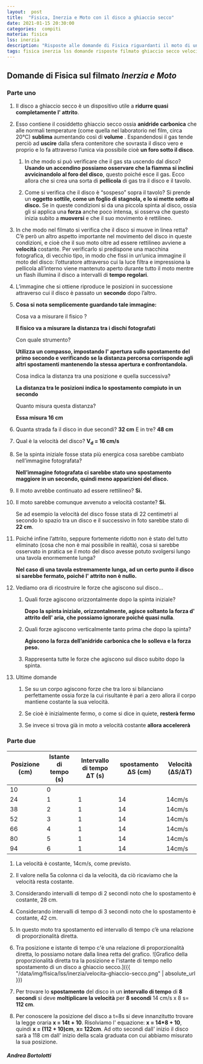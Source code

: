 ```yaml
---
layout:  post
title:  "Fisica, Inerzia e Moto con il disco a ghiaccio secco"
date: 2021-01-15 20:30:00
categories:  compiti
materia: fisica
lss: inerzia
description: "Risposte alle domande di Fisica riguardanti il moto di un disco a ghiaccio secco, con un pratico grafico incluso."
tags: fisica inerzia lss domande risposte filmato ghiaccio secco velocità
---
```

## Domande di Fisica sul filmato _Inerzia e Moto_

### Parte uno

1. Il disco a ghiaccio secco è un dispositivo utile a **ridurre quasi completamente l' attrito**.

2. Esso contiene il cosiddetto ghiaccio secco ossia **anidride carbonica** che alle normali temperature (come quella nel laboratorio nel film, circa 20°C) **sublima** aumentando così di **volume** .
   Espandendosi il gas tende perciò ad **uscire** dalla sfera contenitore che sovrasta il disco vero e proprio e lo fa attraverso l’unica via possibile cioè **un foro sotto il disco**.
   
   1. In che modo si può verificare che il gas sta uscendo dal disco? **Usando un accendino possiamo osservare che la fiamma si inclini avvicinandolo al foro del disco**, questo poiché esce il gas.
      Ecco allora che si crea una sorta di **pellicola** di gas tra il disco e il tavolo.
   
   2. Come si verifica che il disco è “sospeso” sopra il tavolo? Si prende un **oggetto sottile, come un foglio di stagnola, e lo si mette sotto al disco.**
      Se in queste condizioni si da una piccola spinta al disco, ossia gli si applica una **forza** anche
      poco intensa, si osserva che questo inizia subito a **muoversi** e che il suo movimento è rettilineo.

3. In che modo nel filmato si verifica che il disco si muove in linea retta? C’è però un altro aspetto importante nel movimento del disco in queste condizioni, e cioè che il suo moto oltre ad essere rettilineo avviene a **velocità** costante.
   Per verificarlo si predispone una macchina fotografica, di vecchio tipo, in modo che fissi in un’unica immagine il moto del disco: l’otturatore attraverso cui la luce filtra e impressiona la pellicola all’interno viene mantenuto aperto durante tutto il moto mentre un flash illumina il disco a intervalli di **tempo regolari**.

4. L’immagine che si ottiene riproduce le posizioni in successione attraverso cui il disco è passato un **secondo** dopo l’altro.

5. **Cosa si nota semplicemente guardando tale immagine:**

   Cosa va a misurare il fisico ? 

   **Il fisico va a misurare la distanza tra i dischi fotografati**

   Con quale strumento? 

   **Utilizza un compasso, impostando l' apertura sullo spostamento del primo secondo e verificando se la distanza percorsa corrisponde agli altri spostamenti mantenendo la stessa apertura e confrontandola.**

   Cosa indica la distanza tra una posizione e quella successiva? 

   **La distanza tra le posizioni indica lo spostamento compiuto in un secondo**

   Quanto misura questa distanza? 

   **Essa misura 16 cm**

6. Quanta strada fa il disco in due secondi? **32 cm** E in tre? **48 cm**

7. Qual è la velocità del disco? <b>V<sub>d</sub> = 16 cm/s</b>

8. Se la spinta iniziale fosse stata più energica cosa sarebbe cambiato nell’immagine  fotografata?
   
   **Nell’immagine fotografata ci sarebbe stato uno spostamento maggiore in un secondo, quindi meno apparizioni del disco.**

1. Il moto avrebbe continuato ad essere rettilineo? **Si.**

2. Il moto sarebbe comunque avvenuto a velocità costante? **Si.**

   Se ad esempio la velocità del disco fosse stata di 22 centimetri al secondo lo spazio tra un disco e il successivo in foto sarebbe stato di **22 cm**.

9. Poiché infine l’attrito, seppure fortemente ridotto non è stato del tutto eliminato (cosa che non è mai possibile in realtà), cosa si sarebbe osservato in pratica se il moto del disco avesse potuto  svolgersi lungo una tavola enormemente lunga? 
   
   **Nel caso di una tavola estremamente lunga, ad un certo punto il disco si sarebbe fermato, poiché l' attrito non è nullo.**

10. Vediamo ora di ricostruire le forze che agiscono sul disco...
    
    1. Quali forze agiscono orizzontalmente dopo la spinta iniziale? 
       
       **Dopo la spinta iniziale, orizzontalmente, agisce soltanto la forza d' attrito dell' aria, che possiamo ignorare poiché quasi nulla**.
    
    2. Quali forze agiscono verticalmente tanto prima che dopo la spinta? 
       
       **Agiscono la forza dell’anidride carbonica che lo solleva e la forza peso.**
    
    3. Rappresenta tutte le forze che agiscono sul disco subito dopo la spinta.

11. Ultime domande
    
    1. Se su un corpo agiscono forze che tra loro si bilanciano perfettamente ossia forze la cui risultante è pari a zero allora il corpo mantiene costante la sua velocità.
    
    2. Se cioè è inizialmente fermo, o come si dice in quiete, **resterà fermo**
    
    3. Se invece si trova già in moto a velocità costante **allora accelererà**

### Parte due

| Posizione (cm) | Istante di tempo (s) | Intervallo di tempo ΔT (s) | spostamento ΔS (cm) | Velocità (ΔS/ΔT) |
| -------------- | -------------------- | -------------------------- | ------------------- | ---------------- |
| 10             | 0                    |                            |                     |                  |
| 24             | 1                    | 1                          | 14                  | 14cm/s           |
| 38             | 2                    | 1                          | 14                  | 14cm/s           |
| 52             | 3                    | 1                          | 14                  | 14cm/s           |
| 66             | 4                    | 1                          | 14                  | 14cm/s           |
| 80             | 5                    | 1                          | 14                  | 14cm/s           |
| 94             | 6                    | 1                          | 14                  | 14cm/s           |

1. La velocità è costante, 14cm/s, come previsto.

2. Il valore nella 5a colonna ci da la velocità, da ciò ricaviamo che la velocità resta costante.

3. Considerando intervalli di tempo di 2 secondi noto che lo spostamento è costante, 28 cm.

4. Considerando intervalli di tempo di 3 secondi noto che lo spostamento è costante, 42 cm.

5. In questo moto tra spostamento ed intervallo di tempo c’è una relazione di proporzionalità diretta.

6. Tra posizione e istante di tempo c'è una relazione di proporzionalità diretta, lo possiamo notare dalla linea retta del grafico.
 ![Grafico della proporzionalità diretta tra la posizione e l'istante di tempo nello spostamento di un disco a ghiaccio secco.]({{ "/data/img/fisica/lss/inerzia/velocita-ghiaccio-secco.png" | absolute_url }})

7. Per trovare lo **spostamento** del disco in un **intervallo di tempo** di **8 secondi** si deve **moltiplicare la velocità** per **8 secondi** 14 cm/s x 8 s= **112 cm**.

8. Per conoscere la posizione del disco a t=8s si deve innanzitutto trovare la legge oraria **x = 14t + 10**. Risolviamo l' equazione: **x = 14*8 + 10**, quindi **x = (112 + 10)cm**, **x= 122cm**. Ad otto secondi dall' inizio il disco sarà a 118 cm dall' inizio della scala graduata con cui abbiamo misurato la sua posizione.

##### Andrea Bortolotti
